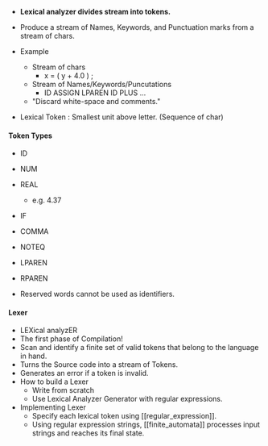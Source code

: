 - **Lexical analyzer divides stream into tokens.**
- Produce a stream of Names, Keywords, and Punctuation marks from a stream of chars.

- Example
	- Stream of chars
		- x = ( y + 4.0 )  ;
	- Stream of Names/Keywords/Puncutations
		- ID ASSIGN LPAREN ID PLUS ...
	- "Discard white-space and comments."

- Lexical Token : Smallest unit above letter. (Sequence of char)
#### Token Types
- ID
- NUM
- REAL 
	- e.g. 4.37
- IF
- COMMA
- NOTEQ
- LPAREN
- RPAREN

- Reserved words cannot be used as identifiers.

#### Lexer
- LEXical analyzER
- The first phase of Compilation!
- Scan and identify a finite set of valid tokens that belong to the language in hand.
- Turns the Source code into a stream of Tokens.
- Generates an error if a token is invalid.
- How to build a Lexer
	- Write from scratch
	- Use Lexical Analyzer Generator with regular expressions.
 - Implementing Lexer
	 - Specify each lexical token using [[regular_expression]].
	 - Using regular expression strings, [[finite_automata]] processes input strings and reaches its final state.
